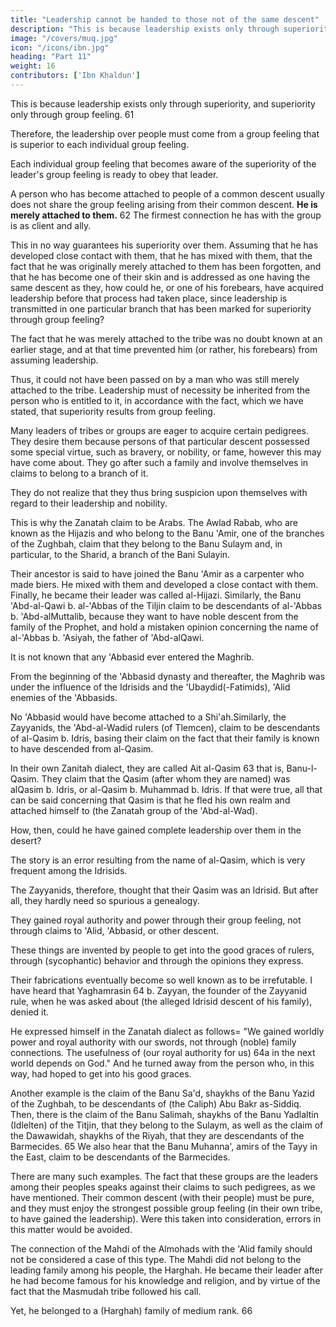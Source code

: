 ```yaml
---
title: "Leadership cannot be handed to those not of the same descent"
description: "This is because leadership exists only through superiority, and superiority only through group feeling. Leadership over people, therefore, must, of necessity, derive from a group feeling that is superior to each individual group feeling"
image: "/covers/muq.jpg"
icon: "/icons/ibn.jpg"
heading: "Part 11"
weight: 16
contributors: ['Ibn Khaldun']
---
```




<!-- ## 11. Leadership over people who share in a group feeling cannot be vested in those not of the same descent -->

This is because leadership exists only through superiority, and superiority only through group feeling. 61 

Therefore, the leadership over people must come from a group feeling that is superior to each individual group feeling. 

Each individual group feeling that becomes aware of the superiority of the leader's group feeling is ready to obey that leader.

A person who has become attached to people of a common descent usually does not share the group feeling arising from their common descent. **He is merely attached to them.** 62 The firmest connection he has with the group is as client and ally. 

This in no way guarantees his superiority over them. Assuming that he has developed close contact with them, that he has mixed with them, that the fact that he was originally merely attached to them has been forgotten, and that he has become one of their skin and is addressed as one having the same descent as they, how could he, or one of his forebears, have acquired leadership before that process had taken place, since leadership is transmitted in one particular branch that has been marked for superiority through group feeling? 

The fact that he was merely attached to the tribe was no doubt known at an earlier stage, and at that time prevented him (or rather, his forebears) from assuming leadership. 

Thus, it could not have been passed on by a man who was still merely attached to the tribe. Leadership must of necessity be inherited from the person who is entitled to it, in accordance with the fact, which we have stated, that superiority results from group feeling.

Many leaders of tribes or groups are eager to acquire certain pedigrees. They desire them because persons of that particular descent possessed some special virtue, such as bravery, or nobility, or fame, however this may have come about. They go
after such a family and involve themselves in claims to belong to a branch of it.

They do not realize that they thus bring suspicion upon themselves with regard to their leadership and nobility.

<!-- Such things are frequently found among people at this time. Thus, -->

This is why the Zanatah claim to be Arabs. The Awlad Rabab, who are known as the Hijazis and who belong to the Banu 'Amir, one of the branches of the Zughbah, claim that they belong to the Banu Sulaym and, in particular, to the Sharid, a branch of the Bani Sulayin. 

Their ancestor is said to have joined the Banu 'Amir as a
carpenter who made biers. He mixed with them and developed a close contact with them. Finally, he became their leader was called al-Hijazi. Similarly, the Banu 'Abd-al-Qawi b. al-'Abbas of the Tiljin claim to be descendants of al-'Abbas b. 'Abd-alMuttalib, because they want to have noble descent from the family of the Prophet, and hold a mistaken opinion concerning the name of al-'Abbas b. 'Asiyah, the father of 'Abd-alQawi. 

It is not known that any 'Abbasid ever entered the Maghrib. 

From the beginning of the 'Abbasid dynasty and thereafter, the Maghrib was under the influence of the Idrisids and the 'Ubaydid(-Fatimids), 'Alid enemies of the 'Abbasids. 

No 'Abbasid would have become attached to a Shi'ah.Similarly, the Zayyanids, the 'Abd-al-Wadid rulers (of Tlemcen), claim to be descendants of al-Qasim b. Idris, basing their claim on the fact that their family is known to have descended from al-Qasim. 

In their own Zanitah dialect, they are called Ait al-Qasim 63 that is, Banu-l-Qasim. They claim that the Qasim (after whom they are named) was alQasim b. Idris, or al-Qasim b. Muhammad b. Idris. If that were true, all that can be said concerning that Qasim is that he fled his own realm and attached himself to (the Zanatah group of the 'Abd-al-Wad). 

How, then, could he have gained complete leadership over them in the desert? 

The story is an error resulting from the name of al-Qasim, which is very frequent among the Idrisids.

The Zayyanids, therefore, thought that their Qasim was an Idrisid. But after all, they hardly need so spurious a genealogy. 

They gained royal authority and power through their group feeling, not through claims to 'Alid, 'Abbasid, or other descent.

These things are invented by people to get into the good graces of rulers, through (sycophantic) behavior and through the opinions they express. 

Their fabrications eventually become so well known as to be irrefutable. I have heard that Yaghamrasin 64 b. Zayyan, the founder of the Zayyanid rule, when he was asked about (the alleged Idrisid descent of his family), denied it. 

He expressed himself in the Zanatah dialect as follows= "We gained worldly power and royal authority with our swords, not through (noble) family connections. The usefulness of (our royal authority for us) 64a in the next world depends on God." And he turned away from the person who, in this way, had hoped to get into his good graces.

Another example is the claim of the Banu Sa'd, shaykhs of the Banu Yazid of the Zughbah, to be descendants of (the Caliph) Abu Bakr as-Siddiq. Then, there is the claim of the Banu Salimah, shaykhs of the Banu Yadlaltin (Idlelten) of the Titjin, that they belong to the Sulaym, as well as the claim of the Dawawidah, shaykhs of the Riyah, that they are descendants of the Barmecides. 65 We also hear that the Banu Muhanna', amirs of the Tayy in the East, claim to be descendants of the Barmecides. 

There are many such examples. The fact that these groups are the leaders among their peoples speaks against their claims to such pedigrees, as we have mentioned. Their common descent (with their people) must be pure, and they must enjoy the strongest possible group feeling (in their own tribe, to have gained the leadership). Were this taken into consideration, errors in this matter would be avoided.

The connection of the Mahdi of the Almohads with the 'Alid family should not be considered a case of this type. The Mahdi did not belong to the leading family among his people, the Harghah. He became their leader after he had become famous for his knowledge and religion, and by virtue of the fact that the Masmudah tribe followed his call. 

Yet, he belonged to a (Harghah) family of medium rank. 66
